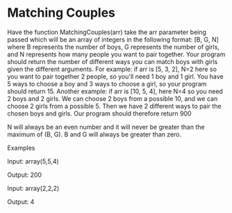 # Matching Couples

Have the function MatchingCouples(arr) take the arr parameter being passed which will be an array of integers in the following format: [B, G, N] where B represents the number of boys, G represents the number of girls, and N represents how many people you want to pair together. Your program should return the number of different ways you can match boys with girls given the different arguments. For example: if arr is [5, 3, 2], N=2 here so you want to pair together 2 people, so you'll need 1 boy and 1 girl. You have 5 ways to choose a boy and 3 ways to choose a girl, so your program should return 15. Another example: if arr is [10, 5, 4], here N=4 so you need 2 boys and 2 girls. We can choose 2 boys from a possible 10, and we can choose 2 girls from a possible 5. Then we have 2 different ways to pair the chosen boys and girls. Our program should therefore return 900

N will always be an even number and it will never be greater than the maximum of (B, G). B and G will always be greater than zero.

Examples

Input: array(5,5,4)

Output: 200

Input: array(2,2,2)

Output: 4
